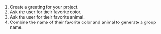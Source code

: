 1. Create a greating for your project.
2. Ask the user for their favorite color.
3. Ask the user for their favorite animal.
4. Combine the name of their favorite color and animal to generate a group name.